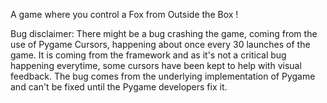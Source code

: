 A game where you control a Fox from Outside the Box !

Bug disclaimer: There might be a bug crashing the game, coming from the use of Pygame Cursors, happening about once every 30
launches of the game. It is coming from the framework and as it's not a critical bug happening everytime, some cursors have been kept to help with visual feedback. 
The bug comes from the underlying implementation of Pygame and can't be fixed until the Pygame developers fix it.
